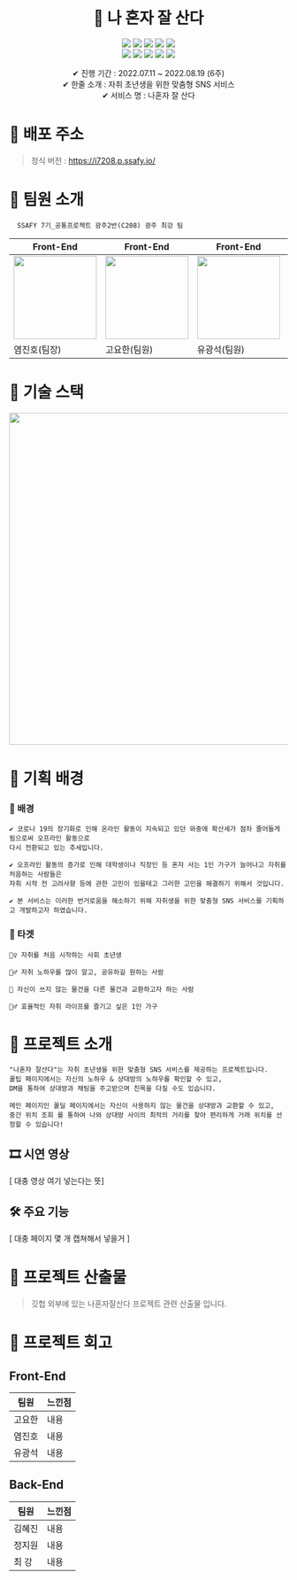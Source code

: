 <div align="center">

# 🍯 나 혼자 잘 산다
<img src="https://img.shields.io/badge/React-61DAFB?style=flat-square&logo=React&logoColor=white"/> <img src="https://img.shields.io/badge/TypeScript-3178C6?style=flat-square&logo=TypeScript&logoColor=white"/> <img src="https://img.shields.io/badge/Cypress-17202C?style=flat-square&logo=Cypress&logoColor=white"/>
<img src="https://img.shields.io/badge/Jest-C21325?style=flat-square&logo=Jest&logoColor=whilte"/> 
<img src="https://img.shields.io/badge/Sass-CC6699?style=flat-square&logo=Sass&logoColor=whilte"/> <br/>
<img src="https://img.shields.io/badge/Spring Boot-6DB33F?style=flat-square&logo=SpringBoot&logoColor=white"/>
<img src="https://img.shields.io/badge/InteliJ-000000?style=flat-square&logo=InteliJ&logoColor=white"/>
<img src="https://img.shields.io/badge/MySQL-4479A1?style=flat-square&logo=MySQL&logoColor=white"/>
<img src="https://img.shields.io/badge/Jenkins-D24939?style=flat-square&logo=Jenkins&logoColor=white"/>
<img src="https://img.shields.io/badge/Docker-2496ED?style=flat-square&logo=Docker&logoColor=white"/>

 ✔ 진행 기간 : 2022.07.11 ~ 2022.08.19 (6주) <br/>
 ✔ 한줄 소개 : 자취 초년생을 위한 맞춤형 SNS 서비스 <br/>
 ✔ 서비스 명 : 나혼자 잘 산다

</div>

# :loudspeaker: 배포 주소
> 정식 버전 : https://i7208.p.ssafy.io/


# 🍯 팀원 소개
```
  SSAFY 7기_공통프로젝트 광주2반(C208) 광주 최강 팀 
```
|Front-End|Front-End|Front-End|Back-End|Back-End|Back-End|
|-----|---|---|---|---|---|
|<img src="https://user-images.githubusercontent.com/94892374/184822173-9bd185b8-0211-4257-b296-f2822eee7ff1.png" width="150" height="150"/>|<img src="https://user-images.githubusercontent.com/94892374/184822488-9c7d2472-1aa5-4c48-868b-9723330e8315.png" width="150" height="150"/>|<img src="https://user-images.githubusercontent.com/94892374/184822471-8ba26cb2-8f4a-4dd9-9087-66e42e082cb2.png" width="150" height="150"/>|<img src="https://user-images.githubusercontent.com/94892374/184817637-affbdd0f-d397-4e6c-b092-c771227425e6.png" width="150" height="150"/>|<img src="https://user-images.githubusercontent.com/94892374/184821932-b84901eb-5d77-4766-bb51-a0e54a3bfb88.png" width="150" height="150"/>|<img src="https://user-images.githubusercontent.com/94892374/184829418-9243aebf-efeb-4ced-b0a3-56460434935e.png" width="150" height="150"/>|
|염진호(팀장)|고요한(팀원)|유광석(팀원)|김혜진(팀원)|정지원(팀원)|최 강(팀원)|


# 🍯 기술 스택
<div align="center">
<img src="https://user-images.githubusercontent.com/94892374/184821551-e373d281-c700-4556-85be-c1579428f266.png" width="600" height="600"/>
</div>

# 🍯 기획 배경
### 📃 배경
```
✔ 코로나 19의 장기화로 인해 온라인 활동이 지속되고 있던 와중에 확산세가 점차 줄어들게 됨으로써 오프라인 활동으로
다시 전환되고 있는 추세입니다.

✔ 오프라인 활동의 증가로 인해 대학생이나 직장인 등 혼자 사는 1인 가구가 늘어나고 자취를 처음하는 사람들은 
자취 시작 전 고려사향 등에 관한 고민이 있을테고 그러한 고민을 해결하기 위해서 것입니다.

✔ 본 서비스는 이러한 번거로움을 해소하기 위해 자취생을 위한 맞춤형 SNS 서비스를 기획하고 개발하고자 하였습니다.
```

### 🎯 타겟
```
🙍‍♀️ 자취를 처음 시작하는 사회 초년생

🙍‍♂️ 자취 노하우를 많이 알고, 공유하길 원하는 사람

🙍‍ 자신이 쓰지 않는 물건을 다른 물건과 교환하고자 하는 사람

🙍‍♂️ 효율적인 자취 라이프를 즐기고 싶은 1인 가구
```

# 🍯 프로젝트 소개

```
"나혼자 잘산다"는 자취 초년생을 위한 맞춤형 SNS 서비스를 제공하는 프로젝트입니다.
꿀팁 페이지에서는 자신의 노하우 & 상대방의 노하우를 확인할 수 있고,
DM을 통하여 상대방과 채팅을 주고받으며 친목을 다질 수도 있습니다.

메인 페이지인 꿀딜 페이지에서는 자신이 사용하지 않는 물건을 상대방과 교환할 수 있고,
중간 위치 조회 를 통하여 나와 상대방 사이의 최적의 거리를 찾아 편리하게 거래 위치를 선정할 수 있습니다!
```

## 🎞 시연 영상 
[ 대충 영상 여기 넣는다는 뜻]

## 🛠 주요 기능
[ 대충 페이지 몇 개 캡쳐해서 넣을거 ]


# 🍯 프로젝트 산출물
> 깃헙 외부에 있는 나혼자잘산다 프로젝트 관련 산출물 입니다.


# 🍯 프로젝트 회고

## Front-End
|팀원|느낀점|
|-----|---|
|고요한|내용|
|염진호|내용|
|유광석|내용|

## Back-End
|팀원|느낀점|
|-----|---|
|김혜진|내용|
|정지원|내용|
|최 강|내용|
